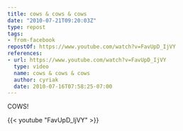 ```yaml
---
title: cows & cows & cows
date: "2010-07-21T09:20:03Z"
type: repost
tags:
- from-facebook
repostOf: https://www.youtube.com/watch?v=FavUpD_IjVY
references:
- url: https://www.youtube.com/watch?v=FavUpD_IjVY
  type: video
  name: cows & cows & cows
  author: cyriak
  date: 2010-07-16T07:58:25-07:00
---
```

COWS!

{{< youtube "FavUpD_IjVY" >}}
